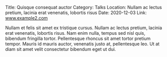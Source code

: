 Title: Quisque consequat auctor
Category: Talks
Location: Nullam ac lectus pretium, lacinia erat venenatis, lobortis risus
Date: 2020-12-03
Link: www.example2.com

Nullam et felis sit amet ex tristique cursus. Nullam ac lectus pretium, lacinia erat venenatis, lobortis risus. Nam enim nulla, tempus sed nisl quis, bibendum fringilla tortor. Pellentesque rhoncus sit amet tortor pretium tempor. Mauris id mauris auctor, venenatis justo at, pellentesque leo. Ut at diam sit amet velit consectetur bibendum eget ut dui.